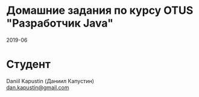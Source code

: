 # Домашние задания по курсу OTUS "Разработчик Java"

2019-06

# Студент
Daniil Kapustin (Даниил Капустин)<br>
dan.kapustin@gmail.com